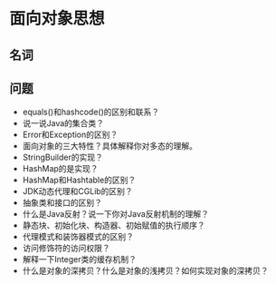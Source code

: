 # 面向对象思想

## 名词

## 问题

* equals()和hashcode()的区别和联系？
* 说一说Java的集合类？
* Error和Exception的区别？
* 面向对象的三大特性？具体解释你对多态的理解。
* StringBuilder的实现？
* HashMap的是实现？
* HashMap和Hashtable的区别？
* JDK动态代理和CGLib的区别？
* 抽象类和接口的区别？
* 什么是Java反射？说一下你对Java反射机制的理解？
* 静态块、初始化块、构造器、初始赋值的执行顺序？
* 代理模式和装饰器模式的区别？
* 访问修饰符的访问权限？
* 解释一下Integer类的缓存机制？
* 什么是对象的深拷贝？什么是对象的浅拷贝？如何实现对象的深拷贝？